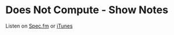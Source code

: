 # Does Not Compute - Show Notes

Listen on [Spec.fm](http://spec.fm/podcasts/does-not-compute) or [iTunes](https://itunes.apple.com/us/podcast/does-not-compute/id1048731980?mt=2)
